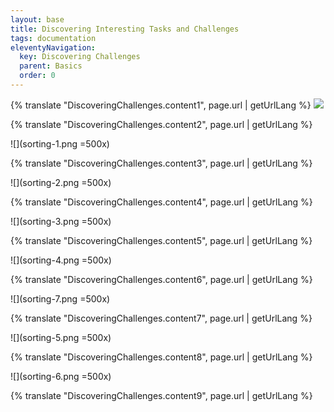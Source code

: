 ```yaml
---
layout: base
title: Discovering Interesting Tasks and Challenges
tags: documentation
eleventyNavigation:
  key: Discovering Challenges
  parent: Basics
  order: 0
---
```


{% translate "DiscoveringChallenges.content1", page.url | getUrlLang %}
![](sorting-8.png)

{% translate "DiscoveringChallenges.content2", page.url | getUrlLang %}

![](sorting-1.png =500x)

{% translate "DiscoveringChallenges.content3", page.url | getUrlLang %}

![](sorting-2.png =500x)

{% translate "DiscoveringChallenges.content4", page.url | getUrlLang %}

![](sorting-3.png =500x)

{% translate "DiscoveringChallenges.content5", page.url | getUrlLang %}

![](sorting-4.png =500x)

{% translate "DiscoveringChallenges.content6", page.url | getUrlLang %}

![](sorting-7.png =500x)

{% translate "DiscoveringChallenges.content7", page.url | getUrlLang %}

![](sorting-5.png =500x)

{% translate "DiscoveringChallenges.content8", page.url | getUrlLang %}

![](sorting-6.png =500x)

{% translate "DiscoveringChallenges.content9", page.url | getUrlLang %}
